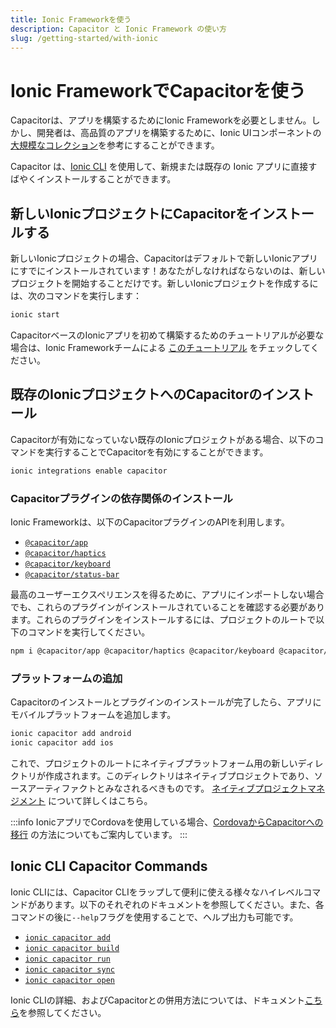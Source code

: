 ```yaml
---
title: Ionic Frameworkを使う
description: Capacitor と Ionic Framework の使い方
slug: /getting-started/with-ionic
---
```


# Ionic FrameworkでCapacitorを使う

Capacitorは、アプリを構築するためにIonic Frameworkを必要としません。しかし、開発者は、高品質のアプリを構築するために、Ionic UIコンポーネントの[大規模なコレクション](https://ionicframework.com/docs/components)を参考にすることができます。

Capacitor は、[Ionic CLI](https://ionicframework.com/docs/cli) を使用して、新規または既存の Ionic アプリに直接すばやくインストールすることができます。

## 新しいIonicプロジェクトにCapacitorをインストールする
新しいIonicプロジェクトの場合、Capacitorはデフォルトで新しいIonicアプリにすでにインストールされています！あなたがしなければならないのは、新しいプロジェクトを開始することだけです。新しいIonicプロジェクトを作成するには、次のコマンドを実行します：

```bash
ionic start
```

CapacitorベースのIonicアプリを初めて構築するためのチュートリアルが必要な場合は、Ionic Frameworkチームによる [このチュートリアル](https://ionicframework.com/docs/intro/next) をチェックしてください。

## 既存のIonicプロジェクトへのCapacitorのインストール
Capacitorが有効になっていない既存のIonicプロジェクトがある場合、以下のコマンドを実行することでCapacitorを有効にすることができます。

```bash
ionic integrations enable capacitor
```

### Capacitorプラグインの依存関係のインストール

Ionic Frameworkは、以下のCapacitorプラグインのAPIを利用します。

- [`@capacitor/app`](/apis/app.md)
- [`@capacitor/haptics`](/apis/haptics.md)
- [`@capacitor/keyboard`](/apis/keyboard.md)
- [`@capacitor/status-bar`](/apis/status-bar.md)

最高のユーザーエクスペリエンスを得るために、アプリにインポートしない場合でも、これらのプラグインがインストールされていることを確認する必要があります。これらのプラグインをインストールするには、プロジェクトのルートで以下のコマンドを実行してください。

```bash
npm i @capacitor/app @capacitor/haptics @capacitor/keyboard @capacitor/status-bar
```

### プラットフォームの追加

Capacitorのインストールとプラグインのインストールが完了したら、アプリにモバイルプラットフォームを追加します。

```bash
ionic capacitor add android
ionic capacitor add ios
```

これで、プロジェクトのルートにネイティブプラットフォーム用の新しいディレクトリが作成されます。このディレクトリはネイティブプロジェクトであり、ソースアーティファクトとみなされるべきものです。 [ネイティブプロジェクトマネジメント](/main/cordova/index.md#native-project-management) について詳しくはこちら。

:::info
IonicアプリでCordovaを使用している場合、[CordovaからCapacitorへの移行](/main/cordova/migrating-from-cordova-to-capacitor.md) の方法についてもご案内しています。
:::

## Ionic CLI Capacitor Commands

Ionic CLIには、Capacitor CLIをラップして便利に使える様々なハイレベルコマンドがあります。以下のそれぞれのドキュメントを参照してください。また、各コマンドの後に`--help`フラグを使用することで、ヘルプ出力も可能です。

- [`ionic capacitor add`](https://ionicframework.com/docs/cli/commands/capacitor-add)
- [`ionic capacitor build`](https://ionicframework.com/docs/cli/commands/capacitor-build)
- [`ionic capacitor run`](https://ionicframework.com/docs/cli/commands/capacitor-run)
- [`ionic capacitor sync`](https://ionicframework.com/docs/cli/commands/capacitor-sync)
- [`ionic capacitor open`](https://ionicframework.com/docs/cli/commands/capacitor-open)

Ionic CLIの詳細、およびCapacitorとの併用方法については、ドキュメント[こちら](https://ionicframework.com/docs/cli)を参照してください。
